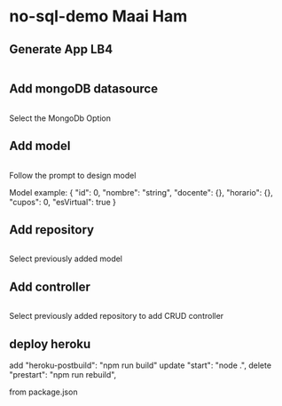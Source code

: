 # no-sql-demo Maai Ham


## Generate App LB4


```lb4 app
```

## Add mongoDB datasource


```lb4 datasource
```

Select the MongoDb Option

## Add model


```lb4 model
```

Follow the prompt to design model

Model example:
{
  "id": 0,
  "nombre": "string",
  "docente": {},
  "horario": {},
  "cupos": 0,
  "esVirtual": true
}

## Add repository


```lb4 respository
```
Select previously added model

## Add controller


```lb4 controller
```
Select previously added repository to add CRUD controller

## deploy heroku

add "heroku-postbuild": "npm run build"
update  "start": "node .",
delete  "prestart": "npm run rebuild",

from package.json



